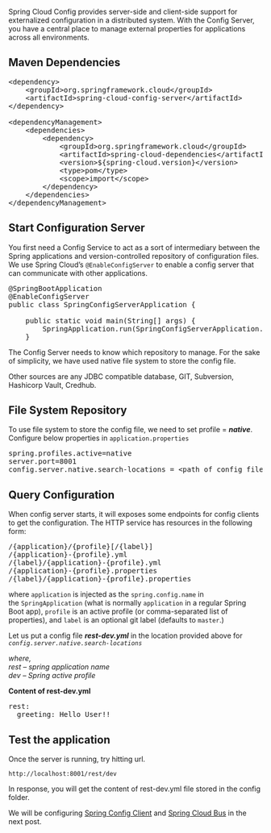 Spring Cloud Config provides server-side and client-side support for externalized configuration in a distributed system. With the Config Server, you have a central place to manage external properties for applications across all environments.

## <span id="Maven_Dependencies">Maven Dependencies</span>

<pre class="brush: xml; title: ; notranslate" title="">&lt;dependency&gt;
    &lt;groupId&gt;org.springframework.cloud&lt;/groupId&gt;
    &lt;artifactId&gt;spring-cloud-config-server&lt;/artifactId&gt;
&lt;/dependency&gt;

&lt;dependencyManagement&gt;
	&lt;dependencies&gt;
		&lt;dependency&gt;
			&lt;groupId&gt;org.springframework.cloud&lt;/groupId&gt;
			&lt;artifactId&gt;spring-cloud-dependencies&lt;/artifactId&gt;
			&lt;version&gt;${spring-cloud.version}&lt;/version&gt;
			&lt;type&gt;pom&lt;/type&gt;
			&lt;scope&gt;import&lt;/scope&gt;
		&lt;/dependency&gt;
	&lt;/dependencies&gt;
&lt;/dependencyManagement&gt;
</pre>

## <span id="Start_Configuration_Server">Start Configuration Server</span>

You first need a Config Service to act as a sort of intermediary between the Spring applications and version-controlled repository of configuration files. We use Spring Cloud’s&nbsp;`@EnableConfigServer`&nbsp;to enable a config server that can communicate with other applications. 

<pre class="brush: java; title: ; notranslate" title="">@SpringBootApplication
@EnableConfigServer
public class SpringConfigServerApplication {

	public static void main(String[] args) {
		SpringApplication.run(SpringConfigServerApplication.class, args);
	}
</pre>

The Config Server needs to know which repository to manage. For the sake of simplicity, we have used native file system to store the config file. 

Other sources are any JDBC compatible database, GIT, Subversion, Hashicorp Vault, Credhub.

## <span id="File_System_Repository">File System Repository</span>

To use file system to store the config file, we need to set profile = **_native_**.  
Configure below properties in `application.properties`

<pre class="brush: yaml; title: ; notranslate" title="">spring.profiles.active=native 
server.port=8001
config.server.native.search-locations = &lt;path of config files&gt;
</pre>

## <span id="Query_Configuration">Query Configuration</span>

When config server starts, it will exposes some endpoints for config clients to get the configuration. The HTTP service has resources in the following form:

<pre class="brush: plain; title: ; notranslate" title="">/{application}/{profile}[/{label}]
/{application}-{profile}.yml
/{label}/{application}-{profile}.yml
/{application}-{profile}.properties
/{label}/{application}-{profile}.properties
</pre>

where&nbsp;`application`&nbsp;is injected as the&nbsp;`spring.config.name`&nbsp;in the&nbsp;`SpringApplication`&nbsp;(what is normally&nbsp;`application`&nbsp;in a regular Spring Boot app),&nbsp;`profile`&nbsp;is an active profile (or comma-separated list of properties), and&nbsp;`label`&nbsp;is an optional git label (defaults to&nbsp;`master`.)

Let us put a config file **_rest-dev.yml_** in the location provided above for _`config.server.native.search-locations`_

_where,  
rest &#8211; spring application name  
dev &#8211; Spring active profile_

**Content of rest-dev.yml**

<pre class="brush: yaml; title: ; notranslate" title="">rest:
  greeting: Hello User!!
</pre>

## <span id="Test_the_application">Test the application</span>

Once the server is running, try hitting url.

<pre class="wp-block-code"><code>http:&#47;&#47;localhost:8001/rest/dev</code></pre>

In response, you will get the content of rest-dev.yml file stored in the config folder.

We will be configuring [Spring Config Client](/configure-config-client) and [Spring Cloud Bus](/configure-spring-cloud-bus/) in the next post.
